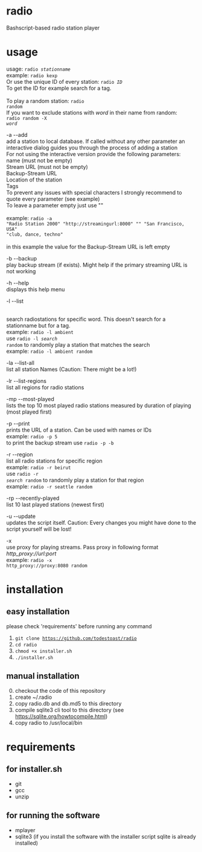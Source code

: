 # radio
Bashscript-based radio station player

# usage
usage: <code>radio <i>stationname</i></code><br />
example: <code>radio kexp</code><br />
Or use the unique ID of every station: <code>radio <i>ID</i></code><br />
To get the ID for example search for a tag.<br /><br />
To play a random station: <code>radio random</code><br />
If you want to exclude stations with <i>word</i> in their name from random:<br />
<code>radio random -X <i>word</i></code><br />

-a --add<br />
add a station to local database. If called without any other parameter an interactive dialog guides you through the process of adding a station<br />
For not using the interactive version provide the following parameters: <br />
name (must not be empty)<br />
Stream URL (must not be empty)<br />
Backup-Stream URL<br />
Location of the station<br />
Tags<br />
To prevent any issues with special characters I strongly recommend to quote every parameter (see example)<br />
To leave a parameter empty just use ""<br />
<br />
example: <code>radio -a "Radio Station 2000" "http://streamingurl:8000" "" "San Francisco, USA" "club, dance, techno"</code><br />
<br />
in this example the value for the Backup-Stream URL is left empty<br />

-b --backup<br />
play backup stream (if exists). Might help if the primary streaming URL is not working

-h --help<br />
displays this help menu

-l --list <search><br />
search radiostations for specific word. This doesn't search for a stationname but for a tag.<br />
example: <code>radio -l ambient</code><br />
use <code>radio -l <i>search</i> random</code> to randomly play a station that matches the search<br />
example: <code>radio -l ambient random</code><br />

-la --list-all<br />
list all station Names (Caution: There might be a lot!)

-lr --list-regions<br />
list all regions for radio stations

-mp --most-played<br />
lists the top 10 most played radio stations measured by duration of playing (most played first)<br />

-p --print<br />
prints the URL of a station. Can be used with names or IDs<br />
example: <code>radio -p 5</code><br />
to print the backup stream use <code>radio -p -b</code>

-r --region<br />
list all radio stations for specific region<br />
example: <code>radio -r beirut</code><br />
use <code>radio -r <i>search</i> random</code> to randomly play a station for that region<br />
example: <code>radio -r seattle random</code><br />

-rp --recently-played<br />
list 10 last played stations (newest first)<br />

-u --update<br />
updates the script itself. Caution: Every changes you might have done to the script yourself will be lost!<br />

-x<br />
use proxy for playing streams. Pass proxy in following format <i>http_proxy://url:port</i><br />
example: <code>radio -x http_proxy://proxy:8080 random</code><br />

# installation
## easy installation
please check 'requirements' before running any command

1. <code>git clone https://github.com/todestoast/radio</code>
2. <code>cd radio</code>
3. <code>chmod +x installer.sh</code>
4. <code>./installer.sh</code>

## manual installation
0. checkout the code of this repository
1. create ~/.radio
2. copy radio.db and db.md5 to this directory
3. compile sqlite3 cli tool to this directory (see https://sqlite.org/howtocompile.html)
4. copy radio to /usr/local/bin

# requirements
## for installer.sh
- git
- gcc
- unzip

## for running the software
- mplayer
- sqlite3 (if you install the software with the installer script sqlite is already installed)
